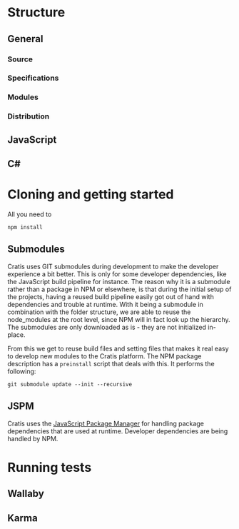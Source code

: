 
# Structure

## General

### Source

### Specifications

### Modules

### Distribution

## JavaScript

## C#


# Cloning and getting started

All you need to 

```terminal
npm install
```


## Submodules

Cratis uses GIT submodules during development to make the developer experience a bit better.
This is only for some developer dependencies, like the JavaScript build pipeline for instance. 
The reason why it is a submodule rather than a package in NPM or elsewhere, is that during the 
initial setup of the projects, having a reused build pipeline easily got out of hand with dependencies and
trouble at runtime. With it being a submodule in combination with the folder structure, we are
able to reuse the node_modules at the root level, since NPM will in fact look up the hierarchy. 
The submodules are only downloaded as is - they are not initialized in-place.

From this we get to reuse build files and setting files that makes it real easy to develop new
modules to the Cratis platform. The NPM package description has a `preinstall` script that deals with
this. It performs the following:

```terminal
git submodule update --init --recursive
```

## JSPM

Cratis uses the [JavaScript Package Manager](http://jspm.io) for handling package dependencies that 
are used at runtime. Developer dependencies are being handled by NPM. 

# Running tests

## Wallaby

## Karma

